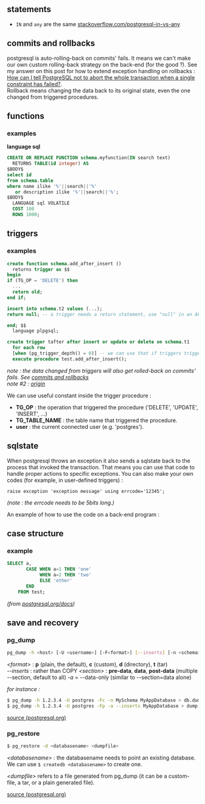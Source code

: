 ## statements

- `IN` and `any` are the same [stackoverflow.com/postgresql-in-vs-any](https://stackoverflow.com/questions/30263671/postgresql-in-vs-any "stackoverflow")

## <a name="commits"></a> commits and rollbacks

postgresql is auto-rolling-back on commits' fails. It means we can't make our own custom rolling-back strategy on the back-end (for the good ?). See my answer on this post for how to extend exception handling on rollbacks : [How can I tell PostgreSQL not to abort the whole transaction when a single constraint has failed?](https://stackoverflow.com/questions/9436122/how-can-i-tell-postgresql-not-to-abort-the-whole-transaction-when-a-single-const/46229608#46229608).  
Rollback means changing the data back to its original state, even the one changed from triggered procedures.

## functions

### examples

**language sql**

```sql
CREATE OR REPLACE FUNCTION schema.myfunction(IN search text)
  RETURNS TABLE(id integer) AS
$BODY$
select id
from schema.table
where name ilike '%'||search||'%'
   or description ilike '%'||search||'%';
$BODY$
  LANGUAGE sql VOLATILE
  COST 100
  ROWS 1000;
```

## triggers
### examples
```sql
create function schema.add_after_insert ()
  returns trigger as $$
begin
if (TG_OP = 'DELETE') then
  ...
  return old;
end if;

insert into schema.t2 values (...);
return null; -- a trigger needs a return statement, use "null" in an AFTER trigger if nothing is to be returned or else "NEW" or "OLD"

end; $$
  language plpgsql;

create trigger tafter after insert or update or delete on schema.t1
  for each row
  [when (pg_trigger_depth() = 0)] -- we can use that if triggers trigger others triggers, and need to prevent a recursive loop (see note #2).
  execute procedure test.add_after_insert();
```
 
*note : the data changed from triggers will also get rolled-back on commits' fails. See [commits and rollbacks](#commits)*  
*note #2 : [origin](https://stackoverflow.com/a/14262289/773595)*

We can use useful constant inside the trigger procedure :

- **TG_OP** : the operation that triggered the procedure ('DELETE', 'UPDATE', 'INSERT', ...)
- **TG_TABLE_NAME** : the table name that triggered the procedure.
- **user** : the current connected user (e.g. 'postgres').

## sqlstate

When postgresql throws an exception it also sends a sqlstate back to the process that invoked the transaction. That means you can use that code to handle proper actions to specific exceptions. You can also make your own codes (for example, in user-defined triggers) :

```plpgsql
raise exception 'exception message' using errcode='12345';
```
*(note : the errcode needs to be 5bits long.)*

An example of how to use the code on a back-end program : 


## case structure

### example
```sql
SELECT a,
       CASE WHEN a=1 THEN 'one'
            WHEN a=2 THEN 'two'
            ELSE 'other'
       END
    FROM test;
```
*(from [postgresql.org/docs](https://www.postgresql.org/docs/7.4/static/functions-conditional.html))*

## save and recovery

### pg_dump

```bash
pg_dump -h <host> [-U <username>] [-F<format>] [--inserts] [-n <schema>] [--section=<section> ... | -a] <databasename> > <dumpfile>
```
*\<format\>* : **p** (plain, the default), **c** (custom), **d** (directory), **t** (tar)  
*--inserts* : rather than COPY
*\<section\>* : **pre-data**, **data**, **post-data** (multiple --section, default to all)
*-a* = --data-only (similar to --section=data alone)

*for instance :*
```bash
$ pg_dump -h 1.2.3.4 -U postgres -Fc -n MySchema MyAppDatabase > db.dump
$ pg_dump -h 1.2.3.4 -U postgres -Fp -a --inserts MyAppDatabase > dump.sql
```

<a target=_blank href="https://www.postgresql.org/docs/10/static/app-pgdump.html">source (postgresql.org)</a>

### pg_restore

```bash
$ pg_restore -d <databasename> <dumpfile>
```
*\<databasename\>* : the databasename needs to point an existing database. We can use `$ createdb <databasename>` to create one.

*\<dumpfile\>* refers to a file generated from pg_dump (it can be a custom-file, a tar, or a plain generated file).

[source (postgresql.org)](https://www.postgresql.org/docs/10/static/app-pgrestore.html)
